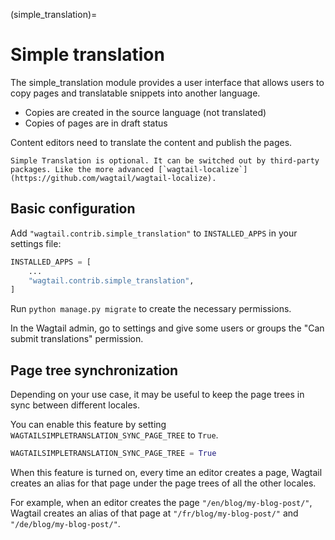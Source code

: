 (simple_translation)=

# Simple translation

The simple_translation module provides a user interface that allows users to copy pages and translatable snippets into another language.

-   Copies are created in the source language (not translated)
-   Copies of pages are in draft status

Content editors need to translate the content and publish the pages.

```{note}
Simple Translation is optional. It can be switched out by third-party packages. Like the more advanced [`wagtail-localize`](https://github.com/wagtail/wagtail-localize).
```

## Basic configuration

Add `"wagtail.contrib.simple_translation"` to `INSTALLED_APPS` in your settings file:

```python
INSTALLED_APPS = [
    ...
    "wagtail.contrib.simple_translation",
]
```

Run `python manage.py migrate` to create the necessary permissions.

In the Wagtail admin, go to settings and give some users or groups the "Can submit translations" permission.

## Page tree synchronization

Depending on your use case, it may be useful to keep the page trees in sync between different locales.

You can enable this feature by setting `WAGTAILSIMPLETRANSLATION_SYNC_PAGE_TREE` to `True`.

```python
WAGTAILSIMPLETRANSLATION_SYNC_PAGE_TREE = True
```

When this feature is turned on, every time an editor creates a page, Wagtail creates an alias for that page under the page trees of all the other locales.

For example, when an editor creates the page `"/en/blog/my-blog-post/"`, Wagtail creates an alias of that page at `"/fr/blog/my-blog-post/"` and `"/de/blog/my-blog-post/"`.
